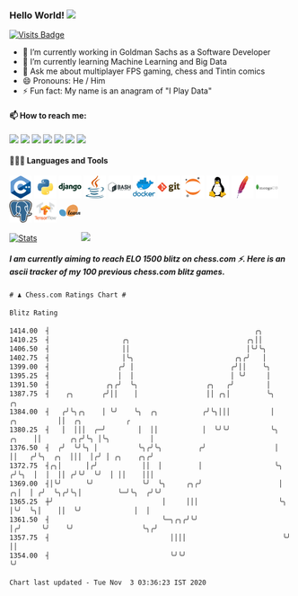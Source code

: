   ### Hello World!  <img src="https://github.com/sciencepal/sciencepal/blob/master/assets/Hi.gif" width="29px">
  [![Visits Badge](https://badges.pufler.dev/visits/sciencepal/sciencepal)](https://badges.pufler.dev/visits/sciencepal/sciencepal)
  
  - 🔭 I’m currently working in Goldman Sachs as a Software Developer
  - 🌱 I’m currently learning Machine Learning and Big Data
  - 💬 Ask me about multiplayer FPS gaming, chess and Tintin comics
  - 😄 Pronouns: He / Him
  - ⚡ Fun fact: My name is an anagram of "I Play Data"
  
  #### 📫 How to reach me:   
  [<img src="https://upload.wikimedia.org/wikipedia/commons/8/83/Steam_icon_logo.svg" width="3.5%"/>](https://steamcommunity.com/id/mongocds/)
  [<img src="https://github.com/sciencepal/sciencepal/blob/master/assets/discord-round.svg" width="3.5%"/>](https://discord.gg/MnUUbHe)
  [<img src="https://img.icons8.com/color/48/000000/twitter.png" width="3.5%"/>](https://twitter.com/sciencepal)
  [<img src="https://img.icons8.com/color/48/000000/linkedin.png" width="3.5%"/>](https://www.linkedin.com/in/adityapal1/)
  [<img src="https://img.icons8.com/fluent/48/000000/facebook-new.png" width="3.5%"/>](https://www.facebook.com/sciencepal/)
  [<img src="https://img.icons8.com/fluent/48/000000/instagram-new.png" width="3.5%"/>](https://www.instagram.com/aditya_sciencepal/)
  <a href="mailto:aditya.pal.science@gmail.com"> <img src="https://img.icons8.com/fluent/48/000000/gmail.png" width="3.5%"/> </a>
  
  #### 👨🏻‍💻 Languages and Tools <br />
  <code><img height="40" src="https://raw.githubusercontent.com/github/explore/80688e429a7d4ef2fca1e82350fe8e3517d3494d/topics/cpp/cpp.png"></code>
  <code><img height="40" src="https://raw.githubusercontent.com/github/explore/80688e429a7d4ef2fca1e82350fe8e3517d3494d/topics/python/python.png"></code>
  <code><img height="40" src="https://raw.githubusercontent.com/github/explore/80688e429a7d4ef2fca1e82350fe8e3517d3494d/topics/django/django.png"></code>
  <code><img height="40" src="https://raw.githubusercontent.com/github/explore/80688e429a7d4ef2fca1e82350fe8e3517d3494d/topics/java/java.png"></code>
  <code><img height="40" src="https://raw.githubusercontent.com/github/explore/80688e429a7d4ef2fca1e82350fe8e3517d3494d/topics/bash/bash.png"></code>
  <code><img height="40" src="https://raw.githubusercontent.com/github/explore/80688e429a7d4ef2fca1e82350fe8e3517d3494d/topics/docker/docker.png"></code>
  <code><img height="40" src="https://raw.githubusercontent.com/github/explore/80688e429a7d4ef2fca1e82350fe8e3517d3494d/topics/git/git.png"></code>
  <code><img height="40" src="https://raw.githubusercontent.com/github/explore/80688e429a7d4ef2fca1e82350fe8e3517d3494d/topics/jupyter-notebook/jupyter-notebook.png"></code>
  <code><img height="40" src="https://raw.githubusercontent.com/github/explore/80688e429a7d4ef2fca1e82350fe8e3517d3494d/topics/linux/linux.png"></code>
  <code><img height="40" src="https://raw.githubusercontent.com/github/explore/80688e429a7d4ef2fca1e82350fe8e3517d3494d/topics/maven/maven.png"></code>
  <code><img height="40" src="https://raw.githubusercontent.com/github/explore/80688e429a7d4ef2fca1e82350fe8e3517d3494d/topics/mongodb/mongodb.png"></code>
  <code><img height="40" src="https://raw.githubusercontent.com/github/explore/80688e429a7d4ef2fca1e82350fe8e3517d3494d/topics/postgresql/postgresql.png"></code>
  <code><img height="40" src="https://raw.githubusercontent.com/github/explore/80688e429a7d4ef2fca1e82350fe8e3517d3494d/topics/tensorflow/tensorflow.png"></code>
  <code><img height="40" src="https://raw.githubusercontent.com/github/explore/80688e429a7d4ef2fca1e82350fe8e3517d3494d/topics/scikit-learn/scikit-learn.png"></code>
  
  [![Stats](https://github-readme-stats.vercel.app/api?username=sciencepal&show_icons=true&theme=radical)](https://github-readme-stats.vercel.app/api?username=sciencepal&show_icons=true&theme=radical)&nbsp; &nbsp; &nbsp; &nbsp; &nbsp; &nbsp; &nbsp; &nbsp; &nbsp; &nbsp; <img src="https://github.com/sciencepal/sciencepal/blob/master/assets/saved.gif" width="195">
  
  ##### I am currently aiming to reach ELO 1500 blitz on chess.com ⚡. Here is an ascii tracker of my 100 previous chess.com blitz games.

  ```
  # ♟︎ Chess.com Ratings Chart #
  
  Blitz Rating

 1414.00  ┤                                                   ╭╮
 1410.25  ┤                  ╭╮                             ╭╮││
 1406.50  ┤                  ││                             │╰╯╰╮
 1402.75  ┤                  │╰╮                         ╭╮╭╯   │
 1399.00  ┤                 ╭╯ │                        ╭╯││    ╰╮
 1395.25  ┤                 │  │                        │ ╰╯     │
 1391.50  ┤              ╭╮╭╯  ╰╮                 ╭╮   ╭╯        │
 1387.75  ┤    ╭╮       ╭╯││    │                 ││ ╭╮│         ╰╮                         ╭╮
 1384.00  ┤   ╭╯╰╮╭╮    │ ╰╯    ╰╮  ╭╮           ╭╯╰╮│││          │             ╭╮          ││  ╭╮           ╭
 1380.25  ┤   │  │││  ╭─╯        │  ││           │  ╰╯╰╯          ╰╮      ╭╮    ││       ╭╮╭╯╰╮ │╰╮          │
 1376.50  ┤  ╭╯  ╰╯╰╮ │          ╰╮╭╯╰╮         ╭╯                 │      ││   ╭╯╰╮  ╭╮  │││  │╭╯ │ ╭╮    ╭╮╭╯
 1372.75  ┤╭╮│      │╭╯           ││  │         │                  ╰╮    ╭╯╰╮  │  │  ││ ╭╯╰╯  ╰╯  │ ││    │││
 1369.00  ┤│╰╯      ╰╯            ╰╯  ╰╮     ╭╮╭╯                   │  ╭╮│  │ ╭╯  ╰╮╭╯╰╮│         ╰─╯╰╮  ╭╯╰╯
 1365.25  ┼╯                           │     │││                    ╰╮ │╰╯  ╰╮│    ││  ╰╯             │  │
 1361.50  ┤                            ╰─╮╭╮╭╯╰╯                     │╭╯     ╰╯    ╰╯                 ╰╮╭╯
 1357.75  ┤                              ││││                        ╰╯                                ││
 1354.00  ┤                              ╰╯╰╯                                                          ╰╯

Chart last updated - Tue Nov  3 03:36:23 IST 2020  
  ```
  
